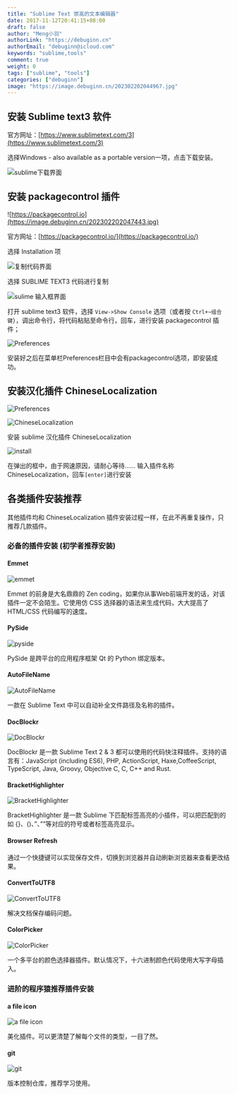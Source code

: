 ```yaml
---
title: "Sublime Text 崇高的文本编辑器"
date: 2017-11-12T20:41:15+08:00
draft: false
author: "Meng小羽"
authorLink: "https://debuginn.cn"
authorEmail: "debuginn@icloud.com"
keywords: "sublime,tools"
comment: true
weight: 0
tags: ["sublime", "tools"]
categories: ["debuginn"]
image: "https://image.debuginn.cn/202302202044967.jpg"
---
```


## 安装 Sublime text3 软件

官方网址：[https://www.sublimetext.com/3](https://www.sublimetext.com/3)

选择Windows - also available as a portable version一项，点击下载安装。

![sublime下载界面](https://image.debuginn.cn/202302202046837.png)

## 安装 packagecontrol 插件

![https://packagecontrol.io](https://image.debuginn.cn/202302202047443.jpg)

官方网址：[https://packagecontrol.io/](https://packagecontrol.io/)

选择 Installation 项

![复制代码界面](https://image.debuginn.cn/202302202048556.jpg)

选择 SUBLIME TEXT3 代码进行复制

![sulime 输入框界面](https://image.debuginn.cn/202302202049660.jpg)

打开 sublime text3 软件，选择 `View->Show Console` 选项（或者按 `Ctrl+~组合键`），调出命令行，将代码粘贴至命令行，回车，进行安装 packagecontrol 插件；

![Preferences](https://image.debuginn.cn/202302202051068.jpg)

安装好之后在菜单栏Preferences栏目中会有packagecontrol选项，即安装成功。

## 安装汉化插件 ChineseLocalization

![Preferences](https://image.debuginn.cn/202302202054550.jpg)

![ChineseLocalization](https://image.debuginn.cn/202302202055358.jpg)

安装 sublime 汉化插件 ChineseLocalization

![install](https://image.debuginn.cn/202302202055437.jpg)

在弹出的框中，由于网速原因，请耐心等待……
输入插件名称ChineseLocalization，回车`[enter]`进行安装

## 各类插件安装推荐

其他插件均和 ChineseLocalization 插件安装过程一样，在此不再重复操作，只推荐几款插件。

### 必备的插件安装 (初学者推荐安装)

#### Emmet

![emmet](https://image.debuginn.cn/202302202057493.jpg)

Emmet 的前身是大名鼎鼎的 Zen coding，如果你从事Web前端开发的话，对该插件一定不会陌生。它使用仿 CSS 选择器的语法来生成代码，大大提高了 HTML/CSS 代码编写的速度。

#### PySide

![pyside](https://image.debuginn.cn/202302202058785.jpg)

PySide 是跨平台的应用程序框架 Qt 的 Python 绑定版本。

#### AutoFileName

![AutoFileName](https://image.debuginn.cn/202302202059582.jpg)

一款在 Sublime Text 中可以自动补全文件路径及名称的插件。

#### DocBlockr

![DocBlockr](https://image.debuginn.cn/202302202100975.jpg)

DocBlockr 是一款 Sublime Text 2 & 3 都可以使用的代码快注释插件。支持的语言有：JavaScript (including ES6), PHP, ActionScript, Haxe,CoffeeScript, TypeScript, Java, Groovy, Objective C, C, C++ and Rust.

#### BracketHighlighter

![BracketHighlighter](https://image.debuginn.cn/202302202101837.jpg)

BracketHighlighter 是一款 Sublime 下匹配标签高亮的小插件，可以把匹配到的如 {}、()、”、””等对应的符号或者标签高亮显示。

#### Browser Refresh

通过一个快捷键可以实现保存文件，切换到浏览器并自动刷新浏览器来查看更改结果。

#### ConvertToUTF8

![ConvertToUTF8](https://image.debuginn.cn/202302202102109.jpg)

解决文档保存编码问题。

#### ColorPicker

![ColorPicker](https://image.debuginn.cn/202302202102561.jpg)

一个多平台的颜色选择器插件。默认情况下，十六进制颜色代码使用大写字母插入。

### 进阶的程序猿推荐插件安装

#### a file icon

![a file icon](https://image.debuginn.cn/202302202103090.jpg)

美化插件。可以更清楚了解每个文件的类型，一目了然。

#### git

![git](https://image.debuginn.cn/202302202104673.jpg)

版本控制仓库，推荐学习使用。
